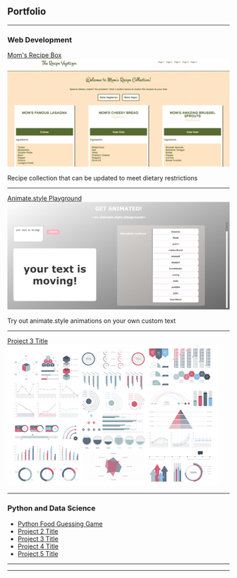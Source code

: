 ## Portfolio

---

### Web Development

[Mom's Recipe Box](https://kathrynbrown.us/daysofcode/8)
<img src="images/daysofcode8.jpg?raw=true"/>

Recipe collection that can be updated to meet dietary restrictions

---
[Animate.style Playground](https://kathrynbrown.us/daysofcode/10)
<img src="images/daysofcode10.jpg?raw=true"/>

Try out animate.style animations on your own custom text

---
[Project 3 Title](http://example.com/)
<img src="images/dummy_thumbnail.jpg?raw=true"/>

---

### Python and Data Science

- [Python Food Guessing Game](https://kathrynbrown.us/daysofcode/4/)
- [Project 2 Title](http://example.com/)
- [Project 3 Title](http://example.com/)
- [Project 4 Title](http://example.com/)
- [Project 5 Title](http://example.com/)

---




---


